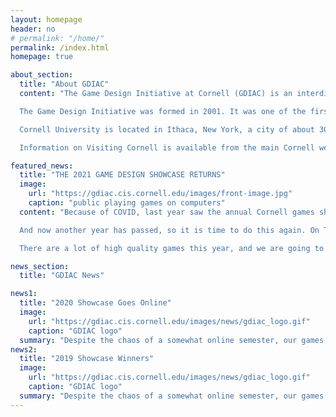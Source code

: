 ```yaml
---
layout: homepage
header: no
# permalink: "/home/"
permalink: /index.html
homepage: true

about_section:
  title: "About GDIAC"
  content: "The Game Design Initiative at Cornell (GDIAC) is an interdisciplinary program that is hosted ithin the Department of Computer Science. It offers a minor in game design accessible to Cornell students regardless of college or major. Even though it only offers a minor, the program is a highly-regarded program for technical areas such as software development, technical game design, game analytics, and project management.  

  The Game Design Initiative was formed in 2001. It was one of the first official computer game programs of its kind, and the first such program established in an Ivy League school. While computer game programs are becoming more and more common at other Universities, Cornell's program remains strong. The Game Design Initiative allows students to earn a world-class Cornell education while having fun working in computer games. 

  Cornell University is located in Ithaca, New York, a city of about 30,000 people in the heart of the Finger Lakes region. Both Cornell and Ithaca offer a wide range of cultural activities, sports, and outdoor activities with the pleasures of both city and country close at hand.

  Information on Visiting Cornell is available from the main Cornell website."

featured_news:
  title: "THE 2021 GAME DESIGN SHOWCASE RETURNS"
  image:
    url: "https://gdiac.cis.cornell.edu/images/front-image.jpg"
    caption: "public playing games on computers"
  content: "Because of COVID, last year saw the annual Cornell games showcase go virtual. Instead of holding a showcase in person, we ran it on our course Discord server. Because Discord allows multiple people to stream games simultaneously, it allowed us to capture the festive atmosphere of Showcase in a remote setting. With over 700 people joining us on our server, it was a smashing success.

  And now another year has passed, so it is time to do this again. On Tuesday, May 25th, we will make all of the games for this semester available for download from the official Showcase page. More importantly, we will also issue temporary invites for everyone to join our Discord server. This is open to the general public -- you do not need to be affiliated with Cornell. You can watch other people stream their games, stream yourself playing, or just get technical support if you are having trouble installing.

  There are a lot of high quality games this year, and we are going to be doing some experiments to make the mobile games more streaming friendly. Come and join us on May 2th and see what all the excitement is about!"

news_section:
  title: "GDIAC News"

news1:
  title: "2020 Showcase Goes Online"
  image:
    url: "https://gdiac.cis.cornell.edu/images/news/gdiac_logo.gif"
    caption: "GDIAC logo"
  summary: "Despite the chaos of a somewhat online semester, our games have been going strong. In the past year 2019 favorite Family Style has been featured on the Apple App store and now has over 1.5 million downloads on all platforms. It even has its own Reddit channel..."
news2:
  title: "2019 Showcase Winners"
  image:
    url: "https://gdiac.cis.cornell.edu/images/news/gdiac_logo.gif"
    caption: "GDIAC logo"
  summary: "Despite the chaos of a somewhat online semester, our games have been going strong. In the past year 2019 favorite Family Style has been featured on the Apple App store and now has over 1.5 million downloads on all platforms. It even has its own Reddit channel..."
---
```

